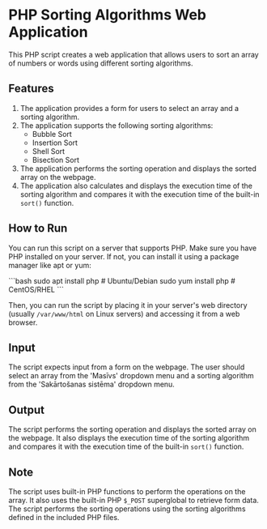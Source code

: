 # PHP Sorting Algorithms Web Application

This PHP script creates a web application that allows users to sort an array of numbers or words using different sorting algorithms.

## Features

1. The application provides a form for users to select an array and a sorting algorithm.
2. The application supports the following sorting algorithms:
   - Bubble Sort
   - Insertion Sort
   - Shell Sort
   - Bisection Sort
3. The application performs the sorting operation and displays the sorted array on the webpage.
4. The application also calculates and displays the execution time of the sorting algorithm and compares it with the execution time of the built-in `sort()` function.

## How to Run

You can run this script on a server that supports PHP. Make sure you have PHP installed on your server. If not, you can install it using a package manager like apt or yum:

\`\`\`bash
sudo apt install php  # Ubuntu/Debian
sudo yum install php  # CentOS/RHEL
\`\`\`

Then, you can run the script by placing it in your server's web directory (usually `/var/www/html` on Linux servers) and accessing it from a web browser.

## Input

The script expects input from a form on the webpage. The user should select an array from the 'Masīvs' dropdown menu and a sorting algorithm from the 'Sakārtošanas sistēma' dropdown menu.

## Output

The script performs the sorting operation and displays the sorted array on the webpage. It also displays the execution time of the sorting algorithm and compares it with the execution time of the built-in `sort()` function.

## Note

The script uses built-in PHP functions to perform the operations on the array. It also uses the built-in PHP `$_POST` superglobal to retrieve form data. The script performs the sorting operations using the sorting algorithms defined in the included PHP files.
